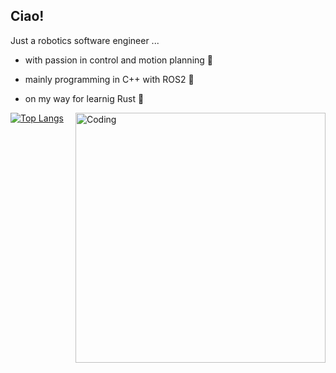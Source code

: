 ## Ciao!
Just a robotics software engineer ...
- with passion in control and motion planning 🚗
- mainly programming in C++ with ROS2 🤖
- on my way for learnig Rust 🦀

  <img align="right" alt="Coding" width="400" src="![Mandelbrot_sequence_new-ezgif com-optimize](https://github.com/fvlvivs/fvlvivs/assets/112620880/343c4d95-b20c-4b7e-a5d2-ce9c5fabfe8a)">


[![Top Langs](https://github-readme-stats.vercel.app/api/top-langs/?username=fvlvivs&theme=github_dark)](https://github.com/anuraghazra/github-readme-stats)

<!--
**fvlvivs/fvlvivs** is a ✨ _special_ ✨ repository because its `README.md` (this file) appears on your GitHub profile.

Here are some ideas to get you started:

- 🔭 I’m currently working on ...
- 🌱 I’m currently learning ...
- 👯 I’m looking to collaborate on ...
- 🤔 I’m looking for help with ...
- 💬 Ask me about ...
- 📫 How to reach me: ...
- 😄 Pronouns: ...
- ⚡ Fun fact: ...
-->
